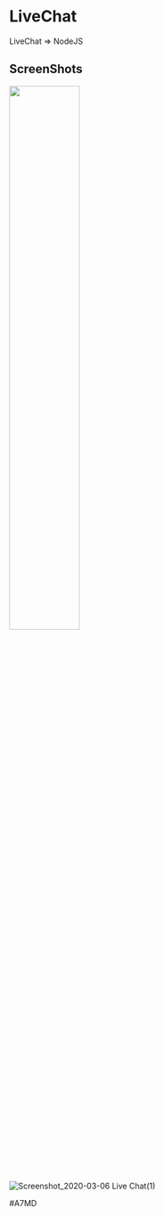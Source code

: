 # LiveChat
LiveChat  => NodeJS

## ScreenShots

<img src="https://user-images.githubusercontent.com/30100951/76040482-815bd600-5f60-11ea-8502-e0938ce5052b.png" width="50%" />

![Screenshot_2020-03-06 Live Chat(1)](https://user-images.githubusercontent.com/30100951/76040480-80c33f80-5f60-11ea-8849-4134786e6dd2.png)


#A7MD